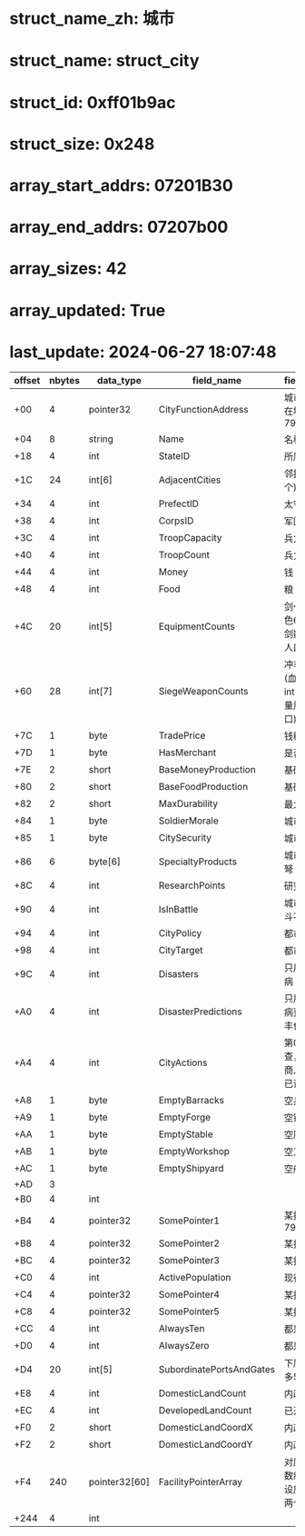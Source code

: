 # struct_name_zh: 城市
# struct_name: struct_city
# struct_id: 0xff01b9ac
# struct_size: 0x248
# array_start_addrs: 07201B30
# array_end_addrs: 07207b00
# array_sizes: 42
# array_updated: True
# last_update: 2024-06-27 18:07:48

| offset | nbytes | data_type     | field_name               | field_comment                                          |
| ------ | ------ | ------------- | ------------------------ | ------------------------------------------------------ |
| +00    | 4      | pointer32     | CityFunctionAddress      | 城市相关函数所在地址(58 BF 79 00)                      |
| +04    | 8      | string        | Name                     | 名称                                                   |
| +18    | 4      | int           | StateID                  | 所属州                                                 |
| +1C    | 24     | int[6]        | AdjacentCities           | 邻接城市(最多6个)                                      |
| +34    | 4      | int           | PrefectID                | 太守ID                                                 |
| +38    | 4      | int           | CorpsID                  | 军团ID                                                 |
| +3C    | 4      | int           | TroopCapacity            | 兵力上限                                               |
| +40    | 4      | int           | TroopCount               | 兵力                                                   |
| +44    | 4      | int           | Money                    | 钱                                                     |
| +48    | 4      | int           | Food                     | 粮                                                     |
| +4C    | 20     | int[5]        | EquipmentCounts          | 剑～马数量(血色6.0将int[0]即剑数量用作城市人口)        |
| +60    | 28     | int[7]        | SiegeWeaponCounts        | 冲车～斗舰数量 (血色6.0将int[4]即小船数量用作农村人口) |
| +7C    | 1      | byte          | TradePrice               | 钱粮交易价格                                           |
| +7D    | 1      | byte          | HasMerchant              | 是否有商人                                             |
| +7E    | 2      | short         | BaseMoneyProduction      | 基础产钱                                               |
| +80    | 2      | short         | BaseFoodProduction       | 基础产粮                                               |
| +82    | 2      | short         | MaxDurability            | 最大耐久                                               |
| +84    | 1      | byte          | SoldierMorale            | 城市士兵气力                                           |
| +85    | 1      | byte          | CitySecurity             | 城市治安                                               |
| +86    | 6      | byte[6]       | SpecialtyProducts        | 城市特产(枪 戟 弩 骑 工具 舰船)                        |
| +8C    | 4      | int           | ResearchPoints           | 研究技巧                                               |
| +90    | 4      | int           | IsInBattle               | 城市是否处于战斗不可状态                               |
| +94    | 4      | int           | CityPolicy               | 都市方针                                               |
| +98    | 4      | int           | CityTarget               | 都市目标                                               |
| +9C    | 4      | int           | Disasters                | 只用前3BIT(疫病 灾害 丰作)                             |
| +A0    | 4      | int           | DisasterPredictions      | 只用前3BIT(疫病预定 灾害预定 丰作预定)                 |
| +A4    | 4      | int           | CityActions              | 第0位-已巡查，第1位-已商人，第4位-已训练               |
| +A8    | 1      | byte          | EmptyBarracks            | 空兵舍                                                 |
| +A9    | 1      | byte          | EmptyForge               | 空锻造                                                 |
| +AA    | 1      | byte          | EmptyStable              | 空厩舍                                                 |
| +AB    | 1      | byte          | EmptyWorkshop            | 空工房                                                 |
| +AC    | 1      | byte          | EmptyShipyard            | 空船厂                                                 |
| +AD    | 3      |               |                          |                                                        |
| +B0    | 4      | int           |                          |                                                        |
| +B4    | 4      | pointer32     | SomePointer1             | 某指针(44 BF 79 00)                                    |
| +B8    | 4      | pointer32     | SomePointer2             | 某指针                                                 |
| +BC    | 4      | pointer32     | SomePointer3             | 某指针                                                 |
| +C0    | 4      | int           | ActivePopulation         | 现役人数                                               |
| +C4    | 4      | pointer32     | SomePointer4             | 某指针                                                 |
| +C8    | 4      | pointer32     | SomePointer5             | 某指针                                                 |
| +CC    | 4      | int           | AlwaysTen                | 都是10                                                 |
| +D0    | 4      | int           | AlwaysZero               | 都是0                                                  |
| +D4    | 20     | int[5]        | SubordinatePortsAndGates | 下属港关ID(最多5个)                                    |
| +E8    | 4      | int           | DomesticLandCount        | 内政用地数                                             |
| +EC    | 4      | int           | DevelopedLandCount       | 已开发用地数                                           |
| +F0    | 2      | short         | DomesticLandCoordX       | 内政地X                                                |
| +F2    | 2      | short         | DomesticLandCoordY       | 内政地Y                                                |
| +F4    | 240    | pointer32[60] | FacilityPointerArray     | 对应的设施指针数组（共30个设施，每个对应两个指针）     |
| +244   | 4      | int           |                          |                                                        |
